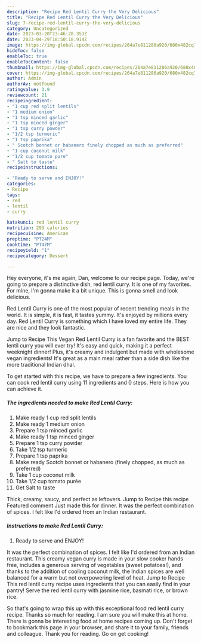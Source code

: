 ```yaml
---
description: "Recipe Red Lentil Curry the Very Delicious"
title: "Recipe Red Lentil Curry the Very Delicious"
slug: 7-recipe-red-lentil-curry-the-very-delicious
category: Uncategorized
date: 2023-03-20T23:46:28.353Z
date: 2023-04-29T18:50:18.914Z
image: https://img-global.cpcdn.com/recipes/264a7e811286a920/680x482cq70/red-lentil-curry-recipe-main-photo.jpg
hideToc: false
enableToc: true
enableTocContent: false
thumbnail: https://img-global.cpcdn.com/recipes/264a7e811286a920/680x482cq70/red-lentil-curry-recipe-main-photo.jpg
cover: https://img-global.cpcdn.com/recipes/264a7e811286a920/680x482cq70/red-lentil-curry-recipe-main-photo.jpg
author: Admin
authorAv: notfound
ratingvalue: 3.9
reviewcount: 21
recipeingredient:
- "1 cup red split lentils"
- "1 medium onion"
- "1 tsp minced garlic"
- "1 tsp minced ginger"
- "1 tsp curry powder"
- "1/2 tsp turmeric"
- "1 tsp paprika"
- " Scotch bonnet or habanero finely chopped as much as preferred"
- "1 cup coconut milk"
- "1/2 cup tomato pure"
- " Salt to taste"
recipeinstructions:

- "Ready to serve and ENJOY!"
categories:
- Recipe
tags:
- red
- lentil
- curry

katakunci: red lentil curry 
nutrition: 293 calories
recipecuisine: American
preptime: "PT24M"
cooktime: "PT47M"
recipeyield: "1"
recipecategory: Dessert

---
```



Hey everyone, it's me again, Dan, welcome to our recipe page. Today, we're going to prepare a distinctive dish, red lentil curry. It is one of my favorites. For mine, I'm gonna make it a bit unique. This is gonna smell and look delicious.

Red Lentil Curry is one of the most popular of recent trending meals in the world. It is simple, it is fast, it tastes yummy. It's enjoyed by millions every day. Red Lentil Curry is something which I have loved my entire life. They are nice and they look fantastic.

Jump to Recipe This Vegan Red Lentil Curry is a fan favorite and the BEST lentil curry you will ever try! It&#39;s easy and quick, making it a perfect weeknight dinner! Plus, it&#39;s creamy and indulgent but made with wholesome vegan ingredients! It&#39;s great as a main meal rather than a side dish like the more traditional Indian dhal.


To get started with this recipe, we have to prepare a few ingredients. You can cook red lentil curry using 11 ingredients and 0 steps. Here is how you can achieve it.

<!--inarticleads1-->

##### The ingredients needed to make Red Lentil Curry:

1. Make ready 1 cup red split lentils
1. Make ready 1 medium onion
1. Prepare 1 tsp minced garlic
1. Make ready 1 tsp minced ginger
1. Prepare 1 tsp curry powder
1. Take 1/2 tsp turmeric
1. Prepare 1 tsp paprika
1. Make ready  Scotch bonnet or habanero (finely chopped, as much as preferred)
1. Take 1 cup coconut milk
1. Take 1/2 cup tomato purée
1. Get  Salt to taste


Thick, creamy, saucy, and perfect as leftovers. Jump to Recipe this recipe Featured comment Just made this for dinner. It was the perfect combination of spices. I felt like I&#39;d ordered from an Indian restaurant. 

<!--inarticleads2-->

##### Instructions to make Red Lentil Curry:


1. Ready to serve and ENJOY!

It was the perfect combination of spices. I felt like I&#39;d ordered from an Indian restaurant. This creamy vegan curry is made in your slow cooker hands free, includes a generous serving of vegetables (sweet potatoes!), and thanks to the addition of cooling coconut milk, the Indian spices are well balanced for a warm but not overpowering level of heat. Jump to Recipe This red lentil curry recipe uses ingredients that you can easily find in your pantry! Serve the red lentil curry with jasmine rice, basmati rice, or brown rice. 

So that's going to wrap this up with this exceptional food red lentil curry recipe. Thanks so much for reading. I am sure you will make this at home. There is gonna be interesting food at home recipes coming up. Don't forget to bookmark this page in your browser, and share it to your family, friends and colleague. Thank you for reading. Go on get cooking!
